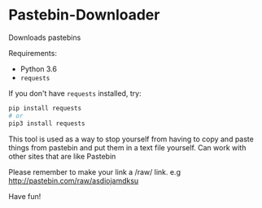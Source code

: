 # Pastebin-Downloader
Downloads pastebins 


Requirements:
- Python 3.6
- `requests`

If you don't have `requests` installed, try:

```bash
pip install requests
# or
pip3 install requests
```

This tool is used as a way to stop yourself from having to copy and paste things from pastebin and put them in a text file yourself.
Can work with other sites that are like Pastebin

Please remember to make your link a /raw/ link.
e.g 
http://pastebin.com/raw/asdiojamdksu

Have fun!